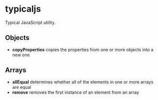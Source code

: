 # typicaljs
Typical JavaScript utility.

## Objects
* **copyProperties** copies the properties from one or more objects into a new one

## Arrays
* **allEqual** determines whether all of the elements in one or more arrays are equal
* **remove** removes the first instance of an element from an array
